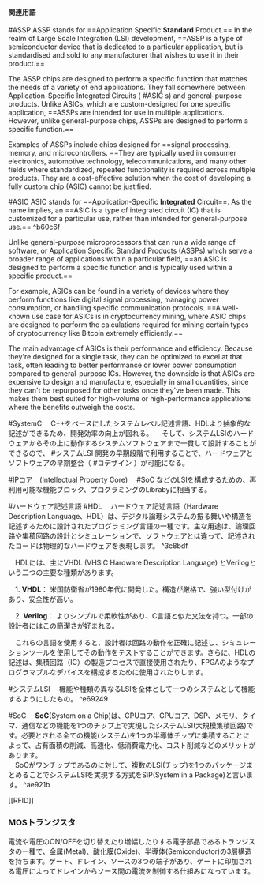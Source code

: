 #### 関連用語

#ASSP 
 ASSP stands for ==Application Specific **Standard** Product.== In the realm of Large Scale Integration (LSI) development, ==ASSP is a type of semiconductor device that is dedicated to a particular application, but is standardised and sold to any manufacturer that wishes to use it in their product.==

 The ASSP chips are designed to perform a specific function that matches the needs of a variety of end applications. They fall somewhere between Application-Specific Integrated Circuits ( #ASIC s) and general-purpose products. Unlike ASICs, which are custom-designed for one specific application, ==ASSPs are intended for use in multiple applications. However, unlike general-purpose chips, ASSPs are designed to perform a specific function.==

 Examples of ASSPs include chips designed for ==signal processing, memory, and microcontrollers. ==They are typically used in consumer electronics, automotive technology, telecommunications, and many other fields where standardized, repeated functionality is required across multiple products. They are a cost-effective solution when the cost of developing a fully custom chip (ASIC) cannot be justified.

#ASIC
 ASIC stands for ==Application-Specific **Integrated** Circuit==. As the name implies, an ==ASIC is a type of integrated circuit (IC) that is customized for a particular use, rather than intended for general-purpose use.== ^b60c6f

 Unlike general-purpose microprocessors that can run a wide range of software, or Application Specific Standard Products (ASSPs) which serve a broader range of applications within a particular field, ==an ASIC is designed to perform a specific function and is typically used within a specific product.==

 For example, ASICs can be found in a variety of devices where they perform functions like digital signal processing, managing power consumption, or handling specific communication protocols. ==A well-known use case for ASICs is in cryptocurrency mining, where ASIC chips are designed to perform the calculations required for mining certain types of cryptocurrency like Bitcoin extremely efficiently.==

 The main advantage of ASICs is their performance and efficiency. Because they're designed for a single task, they can be optimized to excel at that task, often leading to better performance or lower power consumption compared to general-purpose ICs. However, the downside is that ASICs are expensive to design and manufacture, especially in small quantities, since they can't be repurposed for other tasks once they've been made. This makes them best suited for high-volume or high-performance applications where the benefits outweigh the costs.

#SystemC
　C++をベースにしたシステムレベル記述言語、HDLより抽象的な記述ができるため、開発効率の向上が図れる。
　そして、システムLSIのハードウェアからその上に動作するシステムソフトウェアまで一貫して設計することができるので、 #システムLSI 開発の早期段階で利用することで、ハードウェアとソフトウェアの早期整合（ #コデザイン ）が可能になる。

#IPコア　(Intellectual Property Core)
　#SoC などのLSIを構成するための、再利用可能な機能ブロック、プログラミングのLibrabyに相当する。

#ハードウェア記述言語 #HDL
　ハードウェア記述言語（Hardware Description Language、HDL）は、デジタル論理システムの振る舞いや構造を記述するために設計されたプログラミング言語の一種です。主な用途は、論理回路や集積回路の設計とシミュレーションで、ソフトウェアとは違って、記述されたコードは物理的なハードウェアを表現します。 ^3c8bdf

　HDLには、主にVHDL (VHSIC Hardware Description Language) とVerilogという二つの主要な種類があります。

　1. **VHDL**： 米国防衛省が1980年代に開発した。構造が厳格で、強い型付けがあり、安全性が高い。

　2. **Verilog**： よりシンプルで柔軟性があり、C言語と似た文法を持つ。一部の設計者にはこの簡潔さが好まれる。

　これらの言語を使用すると、設計者は回路の動作を正確に記述し、シミュレーションツールを使用してその動作をテストすることができます。さらに、HDLの記述は、集積回路（IC）の製造プロセスで直接使用されたり、FPGAのようなプログラマブルなデバイスを構成するために使用されたりします。

#システムLSI 
　機能や種類の異なるLSIを全体として一つのシステムとして機能するようにしたもの。 ^e69249

#SoC 
　**SoC**(System on a Chip)は、CPUコア、GPUコア、DSP、メモリ、タイマ、通信などの機能を1つのチップ上で実現したシステムLSI(大規模集積回路)です。必要とされる全ての機能(システム)を1つの半導体チップに集積することによって、占有面積の削減、高速化、低消費電力化、コスト削減などのメリットがあります。  
　SoCがワンチップであるのに対して、複数のLSI(チップ)を1つのパッケージまとめることでシステムLSIを実現する方式をSiP(System in a Package)と言います。 ^ae921b

[[RFID]]

### MOSトランジスタ
電流や電圧のON/OFFを切り替えたり増幅したりする電子部品であるトランジスタの一種で、金属(Metal)、酸化膜(Oxide)、半導体(Semiconductor)の3層構造を持ちます。ゲート、ドレイン、ソースの3つの端子があり、ゲートに印加される電圧によってドレインからソース間の電流を制御する仕組みになっています。